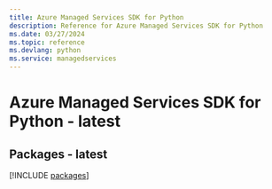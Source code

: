 ```yaml
---
title: Azure Managed Services SDK for Python
description: Reference for Azure Managed Services SDK for Python
ms.date: 03/27/2024
ms.topic: reference
ms.devlang: python
ms.service: managedservices
---
```

# Azure Managed Services SDK for Python - latest
## Packages - latest
[!INCLUDE [packages](managed-services-index.md)]